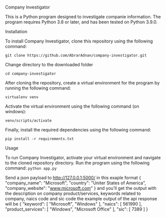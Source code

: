 Company Investigator


This is a Python program designed to investigate companie information. The program requires Python 3.8 or later, and has been tested on Python 3.9.0.

Installation

To install Company Investigator, clone this repository using the following command:
```
git clone https://github.com/AbrarAdnan/company-investigator.git
```
Change directory to the downloaded folder
```
cd company-investigator
```
After cloning the repository, create a virtual environment for the program by running the following command:
```
virtualenv venv
```
Activate the virtual environment using the following command (on windows):

```
venv/scripts/activate
```

Finally, install the required dependencies using the following command:
```
pip install -r requirements.txt
```
Usage

To run Company Investigator, activate your virtual environment and navigate to the cloned repository directory. Run the program using the following command:
``
python app.py
``

Send a json payload to http://127.0.0.1:5000/ 
in this exaple format
{
  "company_name": "Microsoft",
  "country": "Uniter States of America",
  "company_website": "www.microsoft.com"
}
and you'll get the output with the description on company product/services, keywords related to company, naics code and sic code
the example output of the api response will be
{
    "keyword": [
        "Microsoft",
        "Windows"
    ],
    "naics": [
        561990
    ],
    "product_services": [
        "Windows",
        "Microsoft Office"
    ],
    "sic": [
        7389
    ]
}
